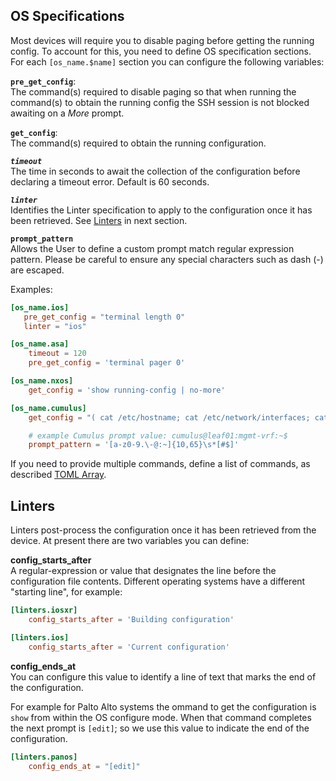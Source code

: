 ## OS Specifications
Most devices will require you to disable paging before getting the running
config.  To account for this, you need to define OS specification sections. For
each `[os_name.$name]` section you can configure the following variables:

**`pre_get_config`**:<br/>
The command(s) required to disable paging so that when running the command(s) to
obtain the running config the SSH session is not blocked awaiting on a _More_ prompt.

**`get_config`**:<br/>
The command(s) required to obtain the running configuration.

***`timeout`***<br/>
The time in seconds to await the collection of the configuration before
declaring a timeout error.  Default is 60 seconds.

***`linter`***<br/>
Identifies the Linter specification to apply to the configuration once it
has been retrieved.  See [Linters](#Linters) in next section.

**`prompt_pattern`**<br/>
Allows the User to define a custom prompt match regular expression pattern.
Please be careful to ensure any special characters such as dash (-) are escaped.

Examples:
```toml
[os_name.ios]
   pre_get_config = "terminal length 0"
   linter = "ios"

[os_name.asa]
    timeout = 120
    pre_get_config = 'terminal pager 0'

[os_name.nxos]
    get_config = 'show running-config | no-more'

[os_name.cumulus]
    get_config = "( cat /etc/hostname; cat /etc/network/interfaces; cat /etc/cumulus/ports.conf; sudo cat /etc/frr/frr.conf)"

    # example Cumulus prompt value: cumulus@leaf01:mgmt-vrf:~$
    prompt_pattern = '[a-z0-9.\-@:~]{10,65}\s*[#$]'
```

If you need to provide multiple commands, define a list of commands, as described
[TOML Array](https://github.com/toml-lang/toml#user-content-array).

## Linters
Linters post-process the configuration once it has been retrieved from the device.
At present there are two variables you can define:

**config_starts_after**<br/>
A regular-expression or value that designates the line before
the configuration file contents.  Different operating systems have a
different "starting line", for example:

```toml
[linters.iosxr]
    config_starts_after = 'Building configuration'

[linters.ios]
    config_starts_after = 'Current configuration'
```

**config_ends_at**<br/>
You can configure this value to identify a line of text that marks the end of
the configuration.

For example for Palto Alto systems the ommand to get the configuration is
`show` from within the OS configure mode.  When that command completes the next
prompt is `[edit]`; so we use this value to indicate the end of the
configuration.

```toml
[linters.panos]
    config_ends_at = "[edit]"
```